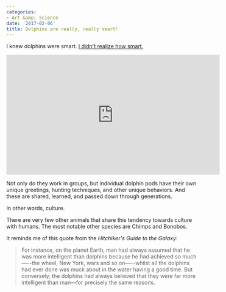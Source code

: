 ```yaml
---
categories:
- Art &amp; Science
date: '2017-02-06'
title: Dolphins are really, really smart!
---
```


I knew dolphins were smart. [I didn't realize how smart.](https://www.youtube.com/watch?v=05PpTqtGhGU)

<iframe width="560" height="315" src="https://www.youtube.com/embed/05PpTqtGhGU?rel=0" frameborder="0" allowfullscreen></iframe>

Not only do they work in groups, but individual dolphin pods have their own unique greetings, hunting techniques, and other unique behaviors. And these are shared, learned, and passed down through generations.

In other words, culture.

There are very few other animals that share this tendency towards culture with humans. The most notable other species are Chimps and Bonobos.

It reminds me of this quote from the *Hitchiker's Guide to the Galaxy*:

> For instance, on the planet Earth, man had always assumed that he was more intelligent than dolphins because he had achieved so much—--the wheel, New York, wars and so on—--whilst all the dolphins had ever done was muck about in the water having a good time. But conversely, the dolphins had always believed that they were far more intelligent than man—for precisely the same reasons.